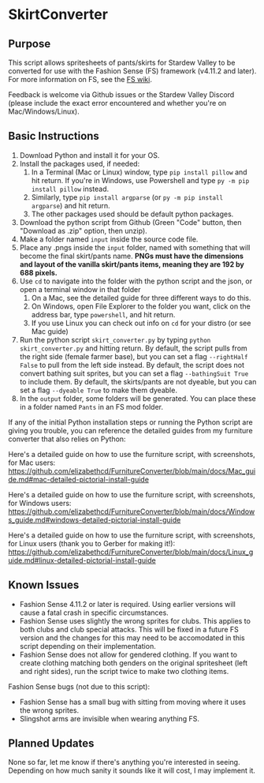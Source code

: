 # SkirtConverter

## Purpose

This script allows spritesheets of pants/skirts for Stardew Valley to be converted for use with the Fashion Sense (FS) framework (v4.11.2 and later). For more information on FS, see the [FS wiki](https://github.com/Floogen/FashionSense/wiki).

Feedback is welcome via Github issues or the Stardew Valley Discord (please include the exact error encountered and whether you're on Mac/Windows/Linux).

## Basic Instructions

1. Download Python and install it for your OS.
2. Install the packages used, if needed:
     1. In a Terminal (Mac or Linux) window, type `pip install pillow` and hit return. If you're in Windows, use Powershell and type ``py -m pip install pillow`` instead.
     2. Similarly, type `pip install argparse` (or `py -m pip install argparse`) and hit return.
     3. The other packages used should be default python packages.
3. Download the python script from Github (Green "Code" button, then "Download as .zip" option, then unzip).
4. Make a folder named `input` inside the source code file.
5. Place any .pngs inside the `input` folder, named with something that will become the final skirt/pants name. **PNGs must have the dimensions and layout of the vanilla skirt/pants items, meaning they are 192 by 688 pixels.**
6. Use `cd` to navigate into the folder with the python script and the json, or open a terminal window in that folder
    1. On a Mac, see the detailed guide for three different ways to do this.
    2. On Windows, open File Explorer to the folder you want, click on the address bar, type `powershell`, and hit return.
    3. If you use Linux you can check out info on `cd` for your distro (or see Mac guide)
7. Run the python script ``skirt_converter.py`` by typing ``python skirt_converter.py`` and hitting return. By default, the script pulls from the right side (female farmer base), but you can set a flag ``--rightHalf False`` to pull from the left side instead. By default, the script does not convert bathing suit sprites, but you can set a flag ``--bathingSuit True`` to include them. By default, the skirts/pants are not dyeable, but you can set a flag ``--dyeable True`` to make them dyeable.
8. In the `output` folder, some folders will be generated. You can place these in a folder named `Pants` in an FS mod folder. 

If any of the initial Python installation steps or running the Python script are giving you trouble, you can reference the detailed guides from my furniture converter that also relies on Python:

Here's a detailed guide on how to use the furniture script, with screenshots, for Mac users: https://github.com/elizabethcd/FurnitureConverter/blob/main/docs/Mac_guide.md#mac-detailed-pictorial-install-guide

Here's a detailed guide on how to use the furniture script, with screenshots, for Windows users:
https://github.com/elizabethcd/FurnitureConverter/blob/main/docs/Windows_guide.md#windows-detailed-pictorial-install-guide

Here's a detailed guide on how to use the furniture script, with screenshots, for Linux users (thank you to Gerber for making it!):
https://github.com/elizabethcd/FurnitureConverter/blob/main/docs/Linux_guide.md#linux-detailed-pictorial-install-guide

## Known Issues

* Fashion Sense 4.11.2 or later is required. Using earlier versions will cause a fatal crash in specific circumstances. 
* Fashion Sense uses slightly the wrong sprites for clubs. This applies to both clubs and club special attacks. This will be fixed in a future FS version and the changes for this may need to be accomodated in this script depending on their implementation. 
* Fashion Sense does not allow for gendered clothing. If you want to create clothing matching both genders on the original spritesheet (left and right sides), run the script twice to make two clothing items. 

Fashion Sense bugs (not due to this script):
* Fashion Sense has a small bug with sitting from moving where it uses the wrong sprites.
* Slingshot arms are invisible when wearing anything FS. 

## Planned Updates

None so far, let me know if there's anything you're interested in seeing. Depending on how much sanity it sounds like it will cost, I may implement it.

